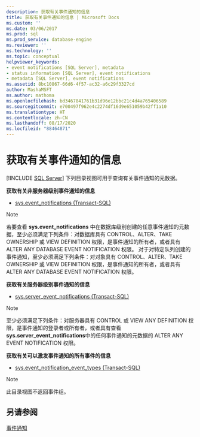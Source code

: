 ```yaml
---
description: 获取有关事件通知的信息
title: 获取有关事件通知的信息 | Microsoft Docs
ms.custom: ''
ms.date: 03/06/2017
ms.prod: sql
ms.prod_service: database-engine
ms.reviewer: ''
ms.technology: ''
ms.topic: conceptual
helpviewer_keywords:
- event notifications [SQL Server], metadata
- status information [SQL Server], event notifications
- metadata [SQL Server], event notifications
ms.assetid: 8bc10867-66d6-4f57-ac32-a6c29f3327cd
author: MashaMSFT
ms.author: mathoma
ms.openlocfilehash: bd3467841761b31d96e12bbc21c4d4a765406589
ms.sourcegitcommit: e700497f962e4c2274df16d9e651059b42ff1a10
ms.translationtype: HT
ms.contentlocale: zh-CN
ms.lasthandoff: 08/17/2020
ms.locfileid: "88464871"
---
```

# <a name="get-information-about-event-notifications"></a>获取有关事件通知的信息
 [!INCLUDE [SQL Server](../../includes/applies-to-version/sqlserver.md)]
  下列目录视图可用于查询有关事件通知的元数据。  
  
 **获取有关非服务器级别事件通知的信息**  
  
-   [sys.event_notifications (Transact-SQL)](../../relational-databases/system-catalog-views/sys-event-notifications-transact-sql.md)  
  
> [!NOTE]  
>  若要查看 **sys.event_notifications** 中在数据库级别创建的任意事件通知的元数据，至少必须满足下列条件：对数据库具有 CONTROL、ALTER、TAKE OWNERSHIP 或 VIEW DEFINITION 权限，是事件通知的所有者，或者具有 ALTER ANY DATABASE EVENT NOTIFICATION 权限。 对于对特定队列创建的事件通知，至少必须满足下列条件：对对象具有 CONTROL、ALTER、TAKE OWNERSHIP 或 VIEW DEFINITION 权限，是事件通知的所有者，或者具有 ALTER ANY DATABASE EVENT NOTIFICATION 权限。  
  
 **获取有关服务器级别事件通知的信息**  
  
-   [sys.server_event_notifications (Transact-SQL)](../../relational-databases/system-catalog-views/sys-server-event-notifications-transact-sql.md)  
  
> [!NOTE]  
>  至少必须满足下列条件：对服务器具有 CONTROL 或 VIEW ANY DEFINITION 权限，是事件通知的登录者或所有者，或者具有查看 **sys.server_event_notifications**中的任何事件通知的元数据的 ALTER ANY EVENT NOTIFICATION 权限。  
  
 **获取有关可以激发事件通知的所有事件的信息**  
  
-   [sys.event_notification_event_types (Transact-SQL)](../../relational-databases/system-catalog-views/sys-event-notification-event-types-transact-sql.md)  
  
> [!NOTE]  
>  此目录视图不返回事件组。  
  
## <a name="see-also"></a>另请参阅  
 [事件通知](../../relational-databases/service-broker/event-notifications.md)  
  
  
